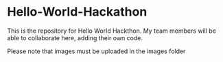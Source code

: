 # Hello-World-Hackathon
This is the repository for Hello World Hackthon. My team members will be able to collaborate here, adding their own code. 

Please note that images must be uploaded in the images folder

